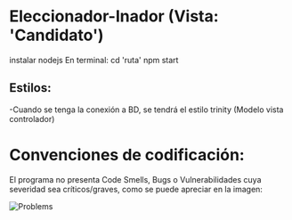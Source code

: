 # Eleccionador-Inador (Vista: 'Candidato')
instalar nodejs
En terminal:
cd 'ruta'
npm start


## Estilos:

-Cuando se tenga la conexión a BD, se tendrá el estilo trinity (Modelo vista controlador)

# Convenciones de codificación:
El programa no presenta Code Smells, Bugs o Vulnerabilidades cuya severidad sea críticos/graves, como se puede apreciar en la imagen:

![Problems](https://github.com/AxelSolis93/Eleccionador-Inador-copy/assets/104176510/316685db-d344-4e87-914c-eef4c67f0de5)
